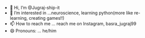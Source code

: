 - 👋 Hi, I’m @Jugraj-ship-it
- 👀 I’m interested in ...neuroscience, learning python(more like re-learning, creating games!!)
- 📫 How to reach me ... reach me on Instagram, basra_jugraj99
- 😄 Pronouns: ... he/him
  

<!---
Jugraj-ship-it/Jugraj-ship-it is a ✨ special ✨ repository because its `README.md` (this file) appears on your GitHub profile.
You can click the Preview link to take a look at your changes.
--->
